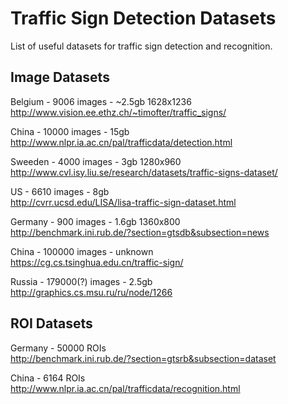 # Traffic Sign Detection Datasets

List of useful datasets for traffic sign detection and recognition.

## Image Datasets

Belgium - 9006 images - ~2.5gb 1628x1236 </br>
http://www.vision.ee.ethz.ch/~timofter/traffic_signs/

China - 10000 images - 15gb </br>
http://www.nlpr.ia.ac.cn/pal/trafficdata/detection.html

Sweeden - 4000 images - 3gb 1280x960 </br>
http://www.cvl.isy.liu.se/research/datasets/traffic-signs-dataset/

US - 6610 images - 8gb </br>
http://cvrr.ucsd.edu/LISA/lisa-traffic-sign-dataset.html

Germany - 900 images - 1.6gb 1360x800 </br>
http://benchmark.ini.rub.de/?section=gtsdb&subsection=news

China - 100000 images - unknown </br>
https://cg.cs.tsinghua.edu.cn/traffic-sign/

Russia - 179000(?) images - 2.5gb </br>
http://graphics.cs.msu.ru/ru/node/1266

## ROI Datasets

Germany - 50000 ROIs </br>
http://benchmark.ini.rub.de/?section=gtsrb&subsection=dataset

China - 6164 ROIs </br>
http://www.nlpr.ia.ac.cn/pal/trafficdata/recognition.html
